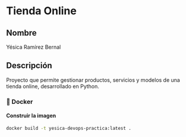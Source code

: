 # Tienda Online

## Nombre
Yésica Ramírez Bernal

## Descripción
Proyecto que permite gestionar productos, servicios y modelos de una tienda online, desarrollado en Python.

### 🐳 Docker

#### Construir la imagen
```bash
docker build -t yesica-devops-practica:latest .
